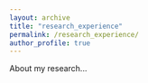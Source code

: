 ```yaml
---
layout: archive
title: "research_experience"
permalink: /research_experience/
author_profile: true
---
```


About my research...
